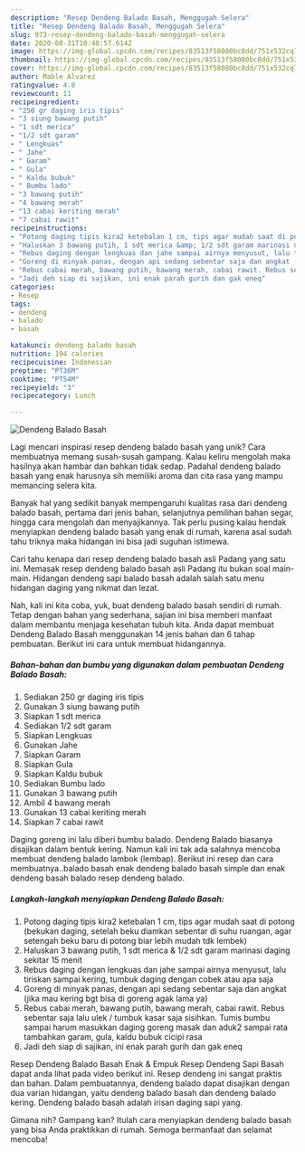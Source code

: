 ```yaml
---
description: "Resep Dendeng Balado Basah, Menggugah Selera"
title: "Resep Dendeng Balado Basah, Menggugah Selera"
slug: 973-resep-dendeng-balado-basah-menggugah-selera
date: 2020-08-31T10:48:57.614Z
image: https://img-global.cpcdn.com/recipes/83513f58080bc8dd/751x532cq70/dendeng-balado-basah-foto-resep-utama.jpg
thumbnail: https://img-global.cpcdn.com/recipes/83513f58080bc8dd/751x532cq70/dendeng-balado-basah-foto-resep-utama.jpg
cover: https://img-global.cpcdn.com/recipes/83513f58080bc8dd/751x532cq70/dendeng-balado-basah-foto-resep-utama.jpg
author: Mable Alvarez
ratingvalue: 4.8
reviewcount: 11
recipeingredient:
- "250 gr daging iris tipis"
- "3 siung bawang putih"
- "1 sdt merica"
- "1/2 sdt garam"
- " Lengkuas"
- " Jahe"
- " Garam"
- " Gula"
- " Kaldu bubuk"
- " Bumbu lado"
- "3 bawang putih"
- "4 bawang merah"
- "13 cabai keriting merah"
- "7 cabai rawit"
recipeinstructions:
- "Potong daging tipis kira2 ketebalan 1 cm, tips agar mudah saat di potong (bekukan daging, setelah beku diamkan sebentar di suhu ruangan, agar setengah beku baru di potong biar lebih mudah tdk lembek)"
- "Haluskan 3 bawang putih, 1 sdt merica &amp; 1/2 sdt garam marinasi daging sekitar 15 menit"
- "Rebus daging dengan lengkuas dan jahe sampai airnya menyusut, lalu tiriskan sampai kering, tumbuk daging dengan cobek atau apa saja"
- "Goreng di minyak panas, dengan api sedang sebentar saja dan angkat (jika mau kering bgt bisa di goreng agak lama ya)"
- "Rebus cabai merah, bawang putih, bawang merah, cabai rawit. Rebus sebentar saja lalu ulek / tumbuk kasar saja sisihkan. Tumis bumbu sampai harum masukkan daging goreng masak dan aduk2 sampai rata tambahkan garam, gula, kaldu bubuk cicipi rasa"
- "Jadi deh siap di sajikan, ini enak parah gurih dan gak eneq"
categories:
- Resep
tags:
- dendeng
- balado
- basah

katakunci: dendeng balado basah 
nutrition: 194 calories
recipecuisine: Indonesian
preptime: "PT36M"
cooktime: "PT54M"
recipeyield: "3"
recipecategory: Lunch

---
```



![Dendeng Balado Basah](https://img-global.cpcdn.com/recipes/83513f58080bc8dd/751x532cq70/dendeng-balado-basah-foto-resep-utama.jpg)

Lagi mencari inspirasi resep dendeng balado basah yang unik? Cara membuatnya memang susah-susah gampang. Kalau keliru mengolah maka hasilnya akan hambar dan bahkan tidak sedap. Padahal dendeng balado basah yang enak harusnya sih memiliki aroma dan cita rasa yang mampu memancing selera kita.

Banyak hal yang sedikit banyak mempengaruhi kualitas rasa dari dendeng balado basah, pertama dari jenis bahan, selanjutnya pemilihan bahan segar, hingga cara mengolah dan menyajikannya. Tak perlu pusing kalau hendak menyiapkan dendeng balado basah yang enak di rumah, karena asal sudah tahu triknya maka hidangan ini bisa jadi suguhan istimewa.

Cari tahu kenapa dari resep dendeng balado basah asli Padang yang satu ini. Memasak resep dendeng balado basah asli Padang itu bukan soal main-main. Hidangan dendeng sapi balado basah adalah salah satu menu hidangan daging yang nikmat dan lezat.


Nah, kali ini kita coba, yuk, buat dendeng balado basah sendiri di rumah. Tetap dengan bahan yang sederhana, sajian ini bisa memberi manfaat dalam membantu menjaga kesehatan tubuh kita. Anda dapat membuat Dendeng Balado Basah menggunakan 14 jenis bahan dan 6 tahap pembuatan. Berikut ini cara untuk membuat hidangannya.

<!--inarticleads1-->

##### Bahan-bahan dan bumbu yang digunakan dalam pembuatan Dendeng Balado Basah:

1. Sediakan 250 gr daging iris tipis
1. Gunakan 3 siung bawang putih
1. Siapkan 1 sdt merica
1. Sediakan 1/2 sdt garam
1. Siapkan  Lengkuas
1. Gunakan  Jahe
1. Siapkan  Garam
1. Siapkan  Gula
1. Siapkan  Kaldu bubuk
1. Sediakan  Bumbu lado
1. Gunakan 3 bawang putih
1. Ambil 4 bawang merah
1. Gunakan 13 cabai keriting merah
1. Siapkan 7 cabai rawit


Daging goreng ini lalu diberi bumbu balado. Dendeng Balado biasanya disajikan dalam bentuk kering. Namun kali ini tak ada salahnya mencoba membuat dendeng balado lambok (lembap). Berikut ini resep dan cara membuatnya..balado basah enak dendeng balado basah simple dan enak dendeng basah balado resep dendeng balado. 

<!--inarticleads2-->

##### Langkah-langkah menyiapkan Dendeng Balado Basah:

1. Potong daging tipis kira2 ketebalan 1 cm, tips agar mudah saat di potong (bekukan daging, setelah beku diamkan sebentar di suhu ruangan, agar setengah beku baru di potong biar lebih mudah tdk lembek)
1. Haluskan 3 bawang putih, 1 sdt merica &amp; 1/2 sdt garam marinasi daging sekitar 15 menit
1. Rebus daging dengan lengkuas dan jahe sampai airnya menyusut, lalu tiriskan sampai kering, tumbuk daging dengan cobek atau apa saja
1. Goreng di minyak panas, dengan api sedang sebentar saja dan angkat (jika mau kering bgt bisa di goreng agak lama ya)
1. Rebus cabai merah, bawang putih, bawang merah, cabai rawit. Rebus sebentar saja lalu ulek / tumbuk kasar saja sisihkan. Tumis bumbu sampai harum masukkan daging goreng masak dan aduk2 sampai rata tambahkan garam, gula, kaldu bubuk cicipi rasa
1. Jadi deh siap di sajikan, ini enak parah gurih dan gak eneq


Resep Dendeng Balado Basah Enak &amp; Empuk Resep Dendeng Sapi Basah dapat anda lihat pada video berikut ini. Resep dendeng ini sangat praktis dan bahan. Dalam pembuatannya, dendeng balado dapat disajikan dengan dua varian hidangan, yaitu dendeng balado basah dan dendeng balado kering. Dendeng balado basah adalah irisan daging sapi yang. 

Gimana nih? Gampang kan? Itulah cara menyiapkan dendeng balado basah yang bisa Anda praktikkan di rumah. Semoga bermanfaat dan selamat mencoba!
